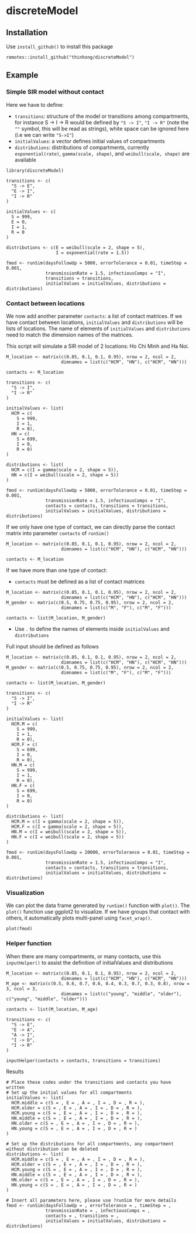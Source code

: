 # discreteModel

## Installation
Use `install_github()` to install this package
```
remotes::install_github("thinhong/discreteModel")
```

## Example
### Simple SIR model without contact
Here we have to define:
* `transitions`: structure of the model or transitions among compartments, for instance S -> I -> R would be defined by `"S -> I"`, `"I -> R"` (note the `""` symbol, this will be read as strings), white space can be ignored here (i.e we can write `"S->I"`)
* `initialValues`: a vector defines initial values of compartments
* `distributions`: distributions of compartments, currently `exponential(rate)`, `gamma(scale, shape)`, and `weibull(scale, shape)` are available
```
library(discreteModel)

transitions <- c(
  "S -> E",
  "E -> I",
  "I -> R"
)

initialValues <- c(
  S = 999,
  E = 0,
  I = 1,
  R = 0
)

distributions <- c(E = weibull(scale = 2, shape = 5), 
                   I = exponential(rate = 1.5))

fmod <- runSim(daysFollowUp = 5000, errorTolerance = 0.01, timeStep = 0.001, 
               transmissionRate = 1.5, infectiousComps = "I", 
               transitions = transitions,
               initialValues = initialValues, distributions = distributions)
```

### Contact between locations
We now add another parameter `contacts`: a list of contact matrices. If we have contact between locations, `initialValues` and `distributions` will be lists of locations. The name of elements of `initialValues` and `distributions` need to match the dimension names of the matrices.

This script will simulate a SIR model of 2 locations: Ho Chi Minh and Ha Noi.
```
M_location <- matrix(c(0.85, 0.1, 0.1, 0.95), nrow = 2, ncol = 2, 
                     dimnames = list(c("HCM", "HN"), c("HCM", "HN")))

contacts <- M_location

transitions <- c(
  "S -> I", 
  "I -> R"
)

initialValues <- list(
  HCM = c(
    S = 999,
    I = 1,
    R = 0),
  HN = c(
    S = 699,
    I = 0,
    R = 0)
)

distributions <- list(
  HCM = c(I = gamma(scale = 2, shape = 5)),
  HN = c(I = weibull(scale = 2, shape = 5))
)

fmod <- runSim(daysFollowUp = 5000, errorTolerance = 0.01, timeStep = 0.001, 
               transmissionRate = 1.5, infectiousComps = "I", 
               contacts = contacts, transitions = transitions,
               initialValues = initialValues, distributions = distributions)
```

If we only have one type of contact, we can directly parse the contact matrix into parameter `contacts` of `runSim()`
```
M_location <- matrix(c(0.85, 0.1, 0.1, 0.95), nrow = 2, ncol = 2, 
                     dimnames = list(c("HCM", "HN"), c("HCM", "HN")))

contacts <- M_location
```

If we have more than one type of contact:
* `contacts` must be defined as a list of contact matrices
```
M_location <- matrix(c(0.85, 0.1, 0.1, 0.95), nrow = 2, ncol = 2, 
                     dimnames = list(c("HCM", "HN"), c("HCM", "HN")))
M_gender <- matrix(c(0.5, 0.75, 0.75, 0.95), nrow = 2, ncol = 2, 
                     dimnames = list(c("M", "F"), c("M", "F")))

contacts <- list(M_location, M_gender)
```
* Use `.` to define the names of elements inside `initialValues` and `distributions`

Full input should be defined as follows
```
M_location <- matrix(c(0.85, 0.1, 0.1, 0.95), nrow = 2, ncol = 2, 
                     dimnames = list(c("HCM", "HN"), c("HCM", "HN")))
M_gender <- matrix(c(0.5, 0.75, 0.75, 0.95), nrow = 2, ncol = 2, 
                     dimnames = list(c("M", "F"), c("M", "F")))

contacts <- list(M_location, M_gender)

transitions <- c(
  "S -> I", 
  "I -> R"
)

initialValues <- list(
  HCM.M = c(
    S = 999,
    I = 1,
    R = 0),
  HCM.F = c(
    S = 699,
    I = 0,
    R = 0),
  HN.M = c(
    S = 999,
    I = 1,
    R = 0),
  HN.F = c(
    S = 699,
    I = 0,
    R = 0)
)

distributions <- list(
  HCM.M = c(I = gamma(scale = 2, shape = 5)),
  HCM.F = c(I = gamma(scale = 2, shape = 5)),
  HN.M = c(I = weibull(scale = 2, shape = 5)),
  HN.F = c(I = weibull(scale = 2, shape = 5))
)

fmod <- runSim(daysFollowUp = 20000, errorTolerance = 0.01, timeStep = 0.001, 
               transmissionRate = 1.5, infectiousComps = "I", 
               contacts = contacts, transitions = transitions,
               initialValues = initialValues, distributions = distributions)
```

### Visualization
We can plot the data frame generated by `runSim()` function with `plot()`. The `plot()` function use ggplot2 to visualize. If we have groups that contact with others, it automatically plots multi-panel using `facet_wrap()`.
```
plot(fmod)
```

### Helper function
When there are many compartments, or many contacts, use this `inputHelper()` to assist the definition of initialValues and distributions
```
M_location <- matrix(c(0.85, 0.1, 0.1, 0.95), nrow = 2, ncol = 2, 
                     dimnames = list(c("HCM", "HN"), c("HCM", "HN")))
M_age <- matrix(c(0.5, 0.6, 0.7, 0.6, 0.4, 0.3, 0.7, 0.3, 0.8), nrow = 3, ncol = 3, 
                     dimnames = list(c("young", "middle", "older"), c("young", "middle", "older")))

contacts <- list(M_location, M_age)

transitions <- c(
  "S -> E", 
  "E -> A",
  "A -> I",
  "I -> D",
  "I -> R"
)

inputHelper(contacts = contacts, transitions = transitions)
```

Results
```
# Place these codes under the transitions and contacts you have written
# Set up the initial values for all compartments
initialValues <- list(
  HCM.middle = c(S = , E = , A = , I = , D = , R = ),
  HCM.older = c(S = , E = , A = , I = , D = , R = ),
  HCM.young = c(S = , E = , A = , I = , D = , R = ),
  HN.middle = c(S = , E = , A = , I = , D = , R = ),
  HN.older = c(S = , E = , A = , I = , D = , R = ),
  HN.young = c(S = , E = , A = , I = , D = , R = )
)

# Set up the distributions for all compartments, any compartment without distribution can be deleted
distributions <- list(
  HCM.middle = c(S = , E = , A = , I = , D = , R = ),
  HCM.older = c(S = , E = , A = , I = , D = , R = ),
  HCM.young = c(S = , E = , A = , I = , D = , R = ),
  HN.middle = c(S = , E = , A = , I = , D = , R = ),
  HN.older = c(S = , E = , A = , I = , D = , R = ),
  HN.young = c(S = , E = , A = , I = , D = , R = )
)

# Insert all parameters here, please use ?runSim for more details
fmod <- runSim(daysFollowUp = , errorTolerance = , timeStep = , 
               transmissionRate = , infectiousComps = , 
               contacts = , transitions = ,
               initialValues = initialValues, distributions = distributions)
```